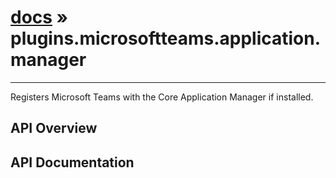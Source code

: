 # [docs](index.md) » plugins.microsoftteams.application.manager
---

Registers Microsoft Teams with the Core Application Manager if installed.

## API Overview

## API Documentation

